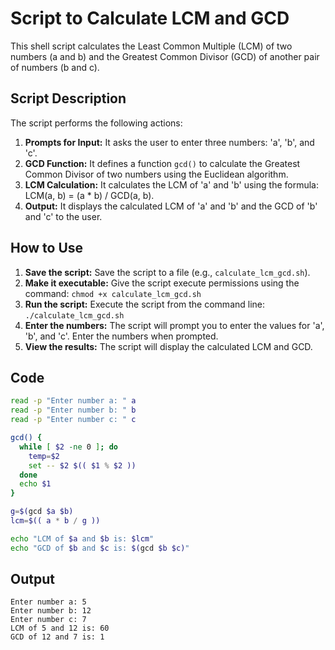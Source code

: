 # Script to Calculate LCM and GCD

This shell script calculates the Least Common Multiple (LCM) of two numbers (a and b) and the Greatest Common Divisor (GCD) of another pair of numbers (b and c).

## Script Description

The script performs the following actions:

1.  **Prompts for Input:** It asks the user to enter three numbers:  'a', 'b', and 'c'.
2.  **GCD Function:** It defines a function `gcd()` to calculate the Greatest Common Divisor of two numbers using the Euclidean algorithm.
3.  **LCM Calculation:** It calculates the LCM of 'a' and 'b' using the formula:  LCM(a, b) = (a * b) / GCD(a, b).
4.  **Output:** It displays the calculated LCM of 'a' and 'b' and the GCD of 'b' and 'c' to the user.

## How to Use

1.  **Save the script:** Save the script to a file (e.g., `calculate_lcm_gcd.sh`).
2.  **Make it executable:** Give the script execute permissions using the command:  `chmod +x calculate_lcm_gcd.sh`
3.  **Run the script:** Execute the script from the command line:  `./calculate_lcm_gcd.sh`
4.  **Enter the numbers:** The script will prompt you to enter the values for 'a', 'b', and 'c'.  Enter the numbers when prompted.
5.  **View the results:** The script will display the calculated LCM and GCD.

## Code
```bash
read -p "Enter number a: " a
read -p "Enter number b: " b
read -p "Enter number c: " c

gcd() {
  while [ $2 -ne 0 ]; do
    temp=$2
    set -- $2 $(( $1 % $2 ))
  done
  echo $1
}

g=$(gcd $a $b)
lcm=$(( a * b / g ))

echo "LCM of $a and $b is: $lcm"
echo "GCD of $b and $c is: $(gcd $b $c)"
```

## Output
```
Enter number a: 5
Enter number b: 12
Enter number c: 7
LCM of 5 and 12 is: 60
GCD of 12 and 7 is: 1
```